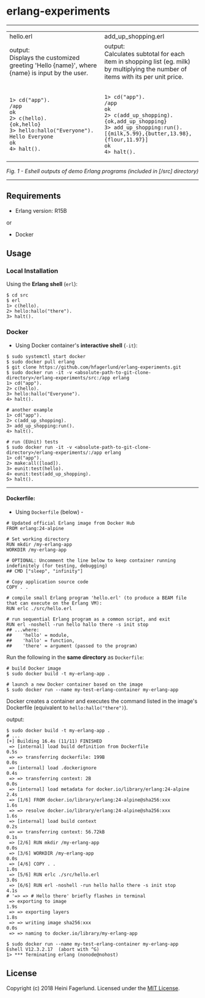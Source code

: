 # erlang-experiments

- - -
<table>
<tr>
<td> hello.erl </td> <td> add_up_shopping.erl </td>
</tr>

<tr>
<td>
output:<br>
Displays the customized greeting 'Hello {name}', where
{name} is input by the user.
</td>
<td>
output:<br>
Calculates subtotal for each item in shopping list (eg. milk)
by multiplying the number of items with its per unit price.
</td>
</tr>

<tr>
<td>

```

1> cd("app").
/app
ok
2> c(hello).
{ok,hello}
3> hello:hallo("Everyone").
Hello Everyone
ok
4> halt().

```
</td>
<td>

```

1> cd("app").
/app
ok
2> c(add_up_shopping).
{ok,add_up_shopping}
3> add_up_shopping:run().
[{milk,5.99},{butter,13.98},{flour,11.97}]
ok
4> halt().

```
</td>
</tr>
</table>

*Fig. 1 - Eshell outputs of demo Erlang programs (included in [/src] directory)*
- - -

## Requirements

* Erlang version: R15B

or

* Docker

## Usage

### Local Installation
Using the **Erlang shell** (`erl`):

```
$ cd src
$ erl
1> c(hello).
2> hello:hallo("there").
3> halt().

```

### Docker
* Using Docker container's **interactive shell** (`-it`):

```
$ sudo systemctl start docker
$ sudo docker pull erlang
$ git clone https://github.com/hfagerlund/erlang-experiments.git
$ sudo docker run -it -v <absolute-path-to-git-clone-directory>/erlang-experiments/src:/app erlang
1> cd("app").
2> c(hello).
3> hello:hallo("Everyone").
4> halt().

# another example
1> cd("app").
2> c(add_up_shopping).
3> add_up_shopping:run().
4> halt().

# run (EUnit) tests
$ sudo docker run -it -v <absolute-path-to-git-clone-directory>/erlang-experiments/:/app erlang
1> cd("app").
2> make:all([load]).
3> eunit:test(hello).
4> eunit:test(add_up_shopping).
5> halt().
```
- - -

#### Dockerfile:

* Using `Dockerfile` (below) -
```
# Updated official Erlang image from Docker Hub
FROM erlang:24-alpine

# Set working directory
RUN mkdir /my-erlang-app
WORKDIR /my-erlang-app

# OPTIONAL: Uncomment the line below to keep container running indefinitely (for testing, debugging)
## CMD ["sleep", "infinity"]

# Copy application source code
COPY . .

# compile small Erlang program 'hello.erl' (to produce a BEAM file that can execute on the Erlang VM):
RUN erlc ./src/hello.erl

# run sequential Erlang program as a common script, and exit
RUN erl -noshell -run hello hallo there -s init stop
## ...where:
##    'hello' = module,
##    'hallo' = function,
##    'there' = argument (passed to the program)
```

Run the following in the **same directory** as `Dockerfile`:
```
# build Docker image
$ sudo docker build -t my-erlang-app .

# launch a new Docker container based on the image
$ sudo docker run --name my-test-erlang-container my-erlang-app
```

Docker creates a container and executes the command listed in the image's Dockerfile (equivalent to `hello:hallo("there")`).

output:<br>
```
$ sudo docker build -t my-erlang-app .
# ...
[+] Building 16.4s (11/11) FINISHED
 => [internal] load build definition from Dockerfile                                                                                                     0.5s
 => => transferring dockerfile: 199B                                                                                                                     0.0s
 => [internal] load .dockerignore                                                                                                                        0.4s
 => => transferring context: 2B                                                                                                                          0.0s
 => [internal] load metadata for docker.io/library/erlang:24-alpine                                                                                      2.4s
 => [1/6] FROM docker.io/library/erlang:24-alpine@sha256:xxx                                1.6s
 => => resolve docker.io/library/erlang:24-alpine@sha256:xxx                                1.6s
 => [internal] load build context                                                                                                                        0.2s
 => => transferring context: 56.72kB                                                                                                                     0.1s
 => [2/6] RUN mkdir /my-erlang-app                                                                                                                0.0s
 => [3/6] WORKDIR /my-erlang-app                                                                                                                  0.0s
 => [4/6] COPY . .                                                                                                                                       1.0s
 => [5/6] RUN erlc ./src/hello.erl                                                                                                                       3.0s
 => [6/6] RUN erl -noshell -run hello hallo there -s init stop                                                                                           4.1s
# '=> => # Hello there' briefly flashes in terminal
 => exporting to image                                                                                                                                   1.9s
 => => exporting layers                                                                                                                                  1.8s
 => => writing image sha256:xxx                                                             0.0s
 => => naming to docker.io/library/my-erlang-app

$ sudo docker run --name my-test-erlang-container my-erlang-app
Eshell V12.3.2.17  (abort with ^G)
1> *** Terminating erlang (nonode@nohost)
```

## License
Copyright (c) 2018 Heini Fagerlund. Licensed under the [MIT License](https://github.com/hfagerlund/erlang-experiments/blob/master/LICENSE).

